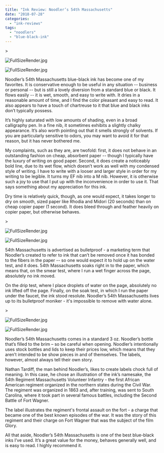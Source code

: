 ```yaml
---
title: "Ink Review: Noodler’s 54th Massachusetts"
date: "2018-07-28"
categories: 
  - "ink-reviews"
tags: 
  - "noodlers"
  - "blue-black-ink"
---
```


\>

<img src="https://images.squarespace-cdn.com/content/v1/4ff3a147e4b0d277e95412d1/1532741032091-VELL40J5Z37M06C8QF8T/FullSizeRender.jpg" alt="FullSizeRender.jpg" />

![FullSizeRender.jpg](https://images.squarespace-cdn.com/content/v1/4ff3a147e4b0d277e95412d1/1532741032091-VELL40J5Z37M06C8QF8T/FullSizeRender.jpg)

Noodler’s 54th Massachusetts blue-black ink has become one of my favorites. It is conservative enough to be useful in any situation -- business or personal -- but is still a lovely diversion from a standard blue or black. It flows easily -- it is wet, smooth, and easy to write with. It dries in a reasonable amount of time, and I find the color pleasant and easy to read. It also appears to have a touch of chartreuse to it that blue and black inks don’t typically possess.

It’s highly saturated with low amounts of shading, even in a broad calligraphy pen. In a fine nib, it sometimes exhibits a slightly chalky appearance. It’s also worth pointing out that it smells strongly of solvents. If you are particularly sensitive to odors, you may want to avoid it for that reason, but it has never bothered me.

My complaints, such as they are, are twofold: first, it does not behave in an outstanding fashion on cheap, absorbent paper -- though I typically have the luxury of writing on good paper. Second, it does create a noticeably bold line, due to its wet flow, which doesn’t work as well with my condensed style of writing. I have to write with a looser and larger style in order for my writing to be legible. It turns my EF nib into a M nib. However, it is otherwise such a joy to use that I put up with the inconvenience in order to use it. That says something about my appreciation for this ink.

Dry time is relatively quick, though, as one would expect, it takes longer to dry on smooth, sized paper like Rhodia and Midori (20 seconds) than on cheap copier paper (1 second). It does bleed through and feather heavily on copier paper, but otherwise behaves.

\>

<img src="https://images.squarespace-cdn.com/content/v1/4ff3a147e4b0d277e95412d1/1532741073750-A48Y82NTF89RMU2JE80I/FullSizeRender.jpg" alt="FullSizeRender.jpg" />

![FullSizeRender.jpg](https://images.squarespace-cdn.com/content/v1/4ff3a147e4b0d277e95412d1/1532741073750-A48Y82NTF89RMU2JE80I/FullSizeRender.jpg)

54th Massachusetts is advertised as bulletproof - a marketing term that Noodler’s created to refer to ink that can’t be removed once it has bonded to the fibers in the paper -- so one would expect it to hold up on the water test, and it does. 54th Massachusetts soaks right in to the paper, which means that, on the smear test, where I run a wet finger across the page, absolutely no ink moved.

On the drip test, where I place droplets of water on the page, absolutely no ink lifted off the page. Finally, on the soak test, in which I run the paper under the faucet, the ink stood resolute. Noodler’s 54th Massachusetts lives up to its bulletproof moniker - it's impossible to remove with water alone.

\>

<img src="https://images.squarespace-cdn.com/content/v1/4ff3a147e4b0d277e95412d1/1532741111961-Z9RINUL27VAGA5HRG2GR/FullSizeRender.jpg" alt="FullSizeRender.jpg" />

![FullSizeRender.jpg](https://images.squarespace-cdn.com/content/v1/4ff3a147e4b0d277e95412d1/1532741111961-Z9RINUL27VAGA5HRG2GR/FullSizeRender.jpg)

Noodler’s 54th Massachusetts comes in a standard 3 oz. Noodler’s bottle that’s filled to the brim – so be careful when opening. Noodler’s intentionally uses stock bottles and lids to keep their prices low, which means that they aren’t intended to be show pieces in and of themselves. The labels, however, almost always tell their own story.

Nathan Tardiff, the man behind Noodler’s, likes to create labels chock full of meaning. In this case, he chose an illustration of the ink’s namesake, the 54th Regiment Massachusetts Volunteer Infantry - the first African American regiment organized in the northern states during the Civil War. The regiment was organized in 1863 and, after training, was sent to South Carolina, where it took part in several famous battles, including the Second Battle of Fort Wagner.

The label illustrates the regiment's frontal assault on the fort - a charge that became one of the best known episodes of the war. It was the story of this regiment and their charge on Fort Wagner that was the subject of the film Glory.

All that aside, Noodler’s 54th Massachusetts is one of the best blue-black inks I’ve used. It’s a great value for the money, behaves generally well, and is easy to read. I highly recommend it.
